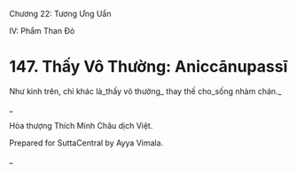  

Chương 22: Tương Ưng Uẩn

IV: Phẩm Than Ðỏ

# 147\. Thấy Vô Thường: Aniccānupassī

Như kinh trên, chỉ khác là_thấy vô thường_ thay thế cho_sống nhàm chán._

_

Hòa thượng Thích Minh Châu dịch Việt.

Prepared for SuttaCentral by Ayya Vimala.



_